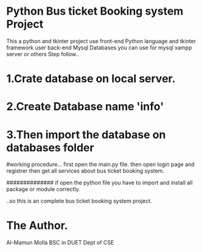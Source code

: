 # Python Bus ticket Booking system Project
This a python and tkinter project
use front-end Python language and tkinter framework
user back-end Mysql Databases
you can use for mysql xampp server or others
Step follow..
# 1.Crate database on local server.
# 2.Create Database name 'info'
# 3.Then import the database on databases folder

#working procedure...
first open the main.py file.
then open login page and registrer then get all services about bus ticket booking system.


##############
if open the python file
you have to import and install all package or module correctly.

..so this is an complete bus ticket booking system project.

# The Author.
 Al-Mamun Molla
 BSC in DUET 
Dept of CSE
